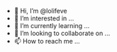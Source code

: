 - 👋 Hi, I’m @lolifeve
- 👀 I’m interested in ...
- 🌱 I’m currently learning ...
- 💞️ I’m looking to collaborate on ...
- 📫 How to reach me ...

<!---
lolifeve/lolifeve is a ✨ special ✨ repository because its `README.md` (this file) appears on your GitHub profile.
You can click the Preview link to take a look at your changes.
--->

